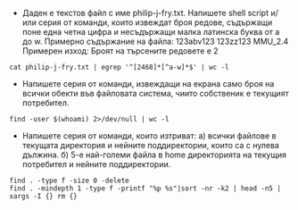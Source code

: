 * Даден е текстов файл с име philip-j-fry.txt. Напишете shell script и/или серия от
команди, които извеждат броя редове, съдържащи поне една четна цифра и несъдържащи малка
латинска буква от a до w.
Примерно съдържание на файла:
123abv123
123zz123
MMU_2.4
Примерен изход:
Броят на търсените редовете е 2
```shell
cat philip-j-fry.txt | egrep '^[2468]*[^a-w]*$' | wc -l
```

* Напишете серия от команди, извеждащи на екрана само броя на всички обекти във
файловата система, чиито собственик е текущият потребител.
```shell
find -user $(whoami) 2>/dev/null | wc -l
```

* Напишете серия от команди, които изтриват:
а) всички файлове в текущата директория и нейните поддиректории, които са с нулева дължина.
б) 5-е най-големи файла в home директорията на текущия потребител и нейните поддиректории.
```shell
find . -type f -size 0 -delete
find . -mindepth 1 -type f -printf "%p %s"|sort -nr -k2 | head -n5 | xargs -I {} rm {}
```
